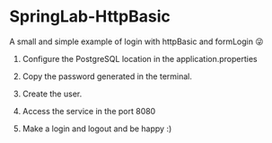 # SpringLab-HttpBasic
A small and simple example of login with httpBasic and formLogin :stuck_out_tongue_winking_eye: 

1. Configure the PostgreSQL location in the application.properties

2. Copy the password generated in the terminal.

3. Create the user.

4. Access the service in the port 8080

5. Make a login and logout and be happy :)
